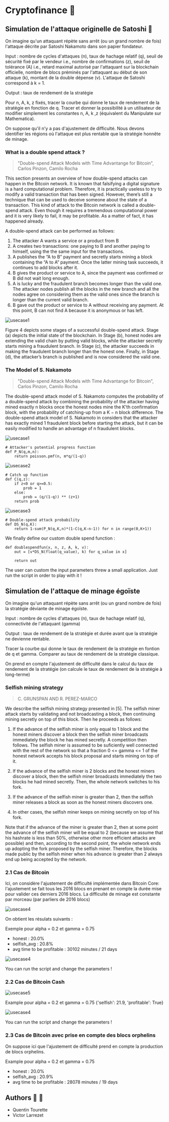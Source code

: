 # Cryptofinance  :cactus:

## Simulation de l'attaque originelle de Satoshi :racehorse:

On imagine qu'un attaquant répète sans arrêt (ou un grand nombre de fois) l'attaque décrite par Satoshi Nakamoto dans son papier fondateur.

Input : nombre de cycles d'attaques (n), taux de hachage relatif (q), seuil de sécurité fixé par le vendeur i.e., nombre de confirmations (z), seuil de tolérance (A) i.e., retard maximal autorisé par l'attaquant sur la blockchain officielle, nombre de blocs préminés par l'attaquant au début de son attaque (k), montant de la double dépense (v). L'attaque de Satoshi correspond à k = 1.

Output : taux de rendement de la stratégie

Pour n, A, k, z fixés, tracer la courbe qui donne le taux de rendement de la stratégie en fonction de q. Tracer et donner la possibilité à un utilisateur de modifier simplement les constantes n, A, k ,z (équivalent du Manipulate sur Mathematica).

On suppose qu'il n'y a pas d'ajustement de difficulté. Nous devons identifier les régions où l'attaque est plus rentable que la stratégie honnête de minage.

### What is a double spend attack ? 

> "Double-spend Attack Models with Time Advantange for Bitcoin", Carlos Pinzon, Camilo Rocha

This section presents an overview of how double-spend attacks can happen in the Bitcoin network. It is known that falsifying a digital signature is a hard computational problem.
Therefore, it is practically useless to try to modify a valid transaction that has been signed. However, there’s still a technique that can be used to deceive someone about
the state of a transaction. This kind of attack to the Bitcoin network is called a double-spend attack. Even though it requires a tremendous computational power
and it is very likely to fail, it may be profitable. As a matter of fact, it has happened already.

A double-spend attack can be performed as follows:
1. The attacker A wants a service or a product from B
2. A creates two transactions: one paying to B and another paying to himself, using the the same input for the transactions.
3. A publishes the “A to B” payment and secretly starts mining a block containing the “A to A” payment. Once the latter mining task succeeds, it continues to add blocks after it.
4. B gives the product or service to A, since the payment was confirmed or B did not wait long enough.
5. A is lucky and the fraudulent branch becomes longer than the valid one. The attacker nodes publish all the blocks in the new branch and all the nodes agree on considering them as the valid ones since the branch is longer than the current valid branch.
6. B gave out the product or service to A without receiving any payment. At this point, B can not find A because it is anonymous or has left.

![usecase1](https://github.com/victorlrz/DoubleSpendSelfishSimulation/blob/main/Crypto/docs/DoubleSpend.JPG)

Figure 4 depicts some stages of a successful double-spend attack. Stage (a) depicts the initial state of the blockchain. In Stage (b), honest nodes are extending
the valid chain by putting valid blocks, while the attacker secretly starts mining a fraudulent branch. In Stage (c), the attacker succeeds in making the fraudulent
branch longer than the honest one. Finally, in Stage (d), the attacker’s branch is published and is now considered the valid one.

### The Model of S. Nakamoto

> "Double-spend Attack Models with Time Advantange for Bitcoin", Carlos Pinzon, Camilo Rocha

The double-spend attack model of S. Nakamoto computes the probability of a double-spend attack by combining the probability of the attacker having mined
exactly n blocks once the honest nodes mine the K’th confirmation block, with the probability of catching-up from a K − n block difference. The double-spend
attack model of S. Nakamoto in  considers that the attacker has exactly mined 1 fraudulent block before starting the attack, but it can be easily modified to handle
an advantage of n fraudulent blocks.

![usecase1](https://github.com/victorlrz/DoubleSpendSelfishSimulation/blob/main/Crypto/docs/AttackersPotentialProgress.JPG)
```
# Attacker's potential progress function
def P_N(q,m,n):
    return poisson.pmf(n, m*q/(1-q))
```

![usecase2](https://github.com/victorlrz/DoubleSpendSelfishSimulation/blob/main/Crypto/docs/CatchUpFunction.JPG)
```
# Catch up function
def C(q,z):
    if z<0 or q>=0.5:
        prob = 1
    else:
        prob = (q/(1-q)) ** (z+1)
    return prob
```

![usecase3](https://github.com/victorlrz/DoubleSpendSelfishSimulation/blob/main/Crypto/docs/DoubleSpendAttackProbability.JPG)
```
# Double-spend attack probability
def DS_N(q,K):
    return 1-sum(P_N(q,K,n)*(1-C(q,K-n-1)) for n in range(0,K+1))
```
We finally define our custom double spend function : 
```
def doublespendfun(x, n, z, A, k, v):
    out = [v*DS_N(float(q_value), k) for q_value in x]
        
    return out
```
The user can custom the input parameters threw a small application. Just run the script in order to play with it ! 

## Simulation de l'attaque de minage égoïste

On imagine qu'un attaquant répète sans arrêt (ou un grand nombre de fois) la stratégie déviante de minage égoïste.

Input : nombre de cycles d'attaques (n), taux de hachage relatif (q), connectivité de l'attaquant (gamma)

Output : taux de rendement de la stratégie et durée avant que la stratégie ne devienne rentable.

Tracer la courbe qui donne le taux de rendement de la stratégie en fontion de q et gamma. Comparer au taux de rendement de la stratégie classique.

On prend en compte l'ajustement de difficulté dans le calcul du taux de rendement de la stratégie (on calcule le taux de rendement de la stratégie à long-terme)

### Selfish mining strategy

> C. GRUNSPAN AND R. PEREZ-MARCO

We describe the selfish mining strategy presented in [5]. The selfish miner attack
starts by validating and not broadcasting a block, then continuing mining secretly on
top of this block. Then he proceeds as follows:
1. If the advance of the selfish miner is only equal to 1 block and the honest
miners discover a block then the selfish miner broadcasts immediately the
block he has mined secretly. A competition then follows. The selfish miner is
assumed to be suficiently well connected with the rest of the network so that
a fraction 0 <= gamma <= 1 of the honest network accepts his block proposal and
starts mining on top of it.

2. If the advance of the selfish miner is 2 blocks and the honest miners discover
a block, then the selfish miner broadcasts immediately the two blocks he had
mined secretly. Then, the whole network switches to his fork.

3. If the advance of the selfish miner is greater than 2, then the selfish miner
releases a block as soon as the honest miners discovers one.

4. In other cases, the selfish miner keeps on mining secretly on top of his fork.

Note that if the advance of the miner is greater than 2, then at some point the
advance of the selfish miner will be equal to 2 (because we assume that his hashrate is
less than 50%, otherwise other more efficient attacks are possible) and then, according
to the second point, the whole network ends up adopting the fork proposed by the
selfish miner. Therefore, the blocks made public by the selfish miner when his advance
is greater than 2 always end up being accepted by the network.

### 2.1 Cas de Bitcoin

Ici, on considère l'ajustement de difficulté implémentée dans Bitcoin Core: l'ajustement se fait tous les 2016 blocs en prenant en compte la durée mise pour valider ces derniers 2016 blocs. La difficulté de minage est constante par morceau (par parliers de 2016 blocs)

![usecase4](https://github.com/victorlrz/DoubleSpendSelfishSimulation/blob/main/Crypto/docs/Corollaire.JPG)

On obtient les résulats suivants : 

Exemple pour alpha = 0.2 et gamma = 0.75
- honest : 20.0%
- selfish_avg : 20.8% 
- avg time to be profitable : 30102 minutes / 21 days

![usecase4](https://github.com/victorlrz/DoubleSpendSelfishSimulation/blob/main/Crypto/docs/bitcoin.png)

You can run the script and change the parameters !

### 2.2 Cas de Bitcoin Cash

![usecase5](https://github.com/victorlrz/DoubleSpendSelfishSimulation/blob/main/Crypto/docs/bcashcase.JPG)

Example pour alpha = 0.2 et gamma = 0.75
{'selfish': 21.9, 'profitable': True}

![usecase4](https://github.com/victorlrz/DoubleSpendSelfishSimulation/blob/main/Crypto/docs/bcash.png)

You can run the script and change the parameters !

### 2.3 Cas de Bitcoin avec prise en compte des blocs orphelins

On suppose ici que l'ajustement de difficulté prend en compte la production de blocs orphelins.

Example pour alpha = 0.2 et gamma = 0.75
- honest : 20.0%
- selfish_avg : 20.9%
- avg time to be profitable : 28078 minutes / 19 days

## Authors :couple_with_heart: :two_men_holding_hands:
- Quentin Tourette
- Victor Larrezet
